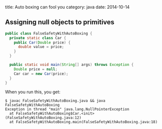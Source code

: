 title: Auto boxing can fool you
category: java
date: 2014-10-14

## Assigning null objects to primitives

```java
public class FalseSafetyWithAutoBoxing {
  private static class Car {
    public Car(Double price) {
      double value = price;
    }
  }

  public static void main(String[] args) throws Exception {
    Double price = null;
    Car car = new Car(price);
  }
}
```

When you run this, you get:
```
$ javac FalseSafetyWithAutoBoxing.java && java FalseSafetyWithAutoBoxing
Exception in thread "main" java.lang.NullPointerException
  at FalseSafetyWithAutoBoxing$Car.<init>(FalseSafetyWithAutoBoxing.java:12)
  at FalseSafetyWithAutoBoxing.main(FalseSafetyWithAutoBoxing.java:18)
```
